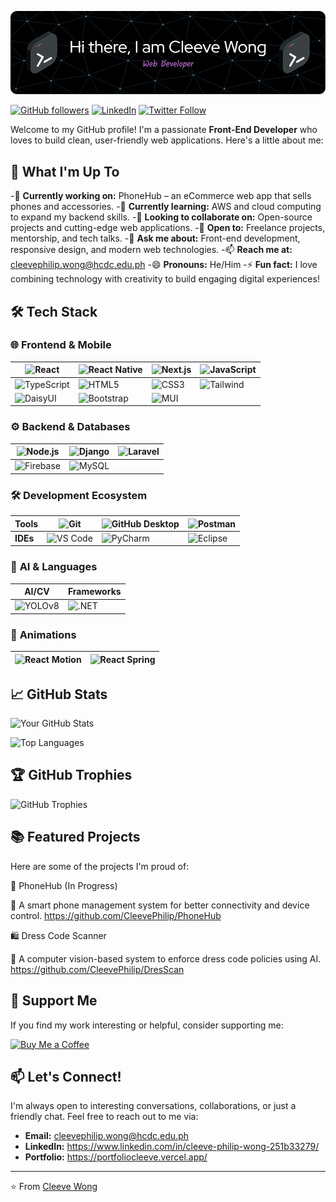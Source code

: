 ![Header](./assets/header.png)

[![GitHub followers](https://img.shields.io/github/followers/CleevePhilip?label=Follow&style=social)](https://github.com/CleevePhilip)
[![LinkedIn](https://img.shields.io/badge/LinkedIn-Connect-blue)](https://www.linkedin.com/in/your-linkedin-profile/)
[![Twitter Follow](https://img.shields.io/twitter/follow/YourTwitterHandle?style=social)](https://twitter.com/YourTwitterHandle)

Welcome to my GitHub profile! I'm a passionate **Front-End Developer** who loves to build clean, user-friendly web applications. Here's a little about me:

## 🚀 What I'm Up To

-🔭 **Currently working on:** PhoneHub – an eCommerce web app that sells phones and accessories.
-🌱 **Currently learning:** AWS and cloud computing to expand my backend skills.
-👯 **Looking to collaborate on:** Open-source projects and cutting-edge web applications.
-🤝 **Open to:** Freelance projects, mentorship, and tech talks.
-💬 **Ask me about:** Front-end development, responsive design, and modern web technologies.
-📫 **Reach me at:** cleevephilip.wong@hcdc.edu.ph
-😄 **Pronouns:** He/Him
-⚡ **Fun fact:** I love combining technology with creativity to build engaging digital experiences!

## 🛠️ Tech Stack

### 🌐 **Frontend & Mobile**
| ![React](https://img.shields.io/badge/React-61DAFB?style=flat&logo=react&logoColor=black) | ![React Native](https://img.shields.io/badge/React_Native-61DAFB?style=flat&logo=react&logoColor=black) | ![Next.js](https://img.shields.io/badge/Next.js-000000?style=flat&logo=next.js&logoColor=white) | ![JavaScript](https://img.shields.io/badge/JavaScript-F7DF1E?style=flat&logo=javascript&logoColor=black) |
|---|---|---|---|
| ![TypeScript](https://img.shields.io/badge/TypeScript-3178C6?style=flat&logo=typescript&logoColor=white) | ![HTML5](https://img.shields.io/badge/HTML-E34F26?style=flat&logo=html5&logoColor=white) | ![CSS3](https://img.shields.io/badge/CSS-1572B6?style=flat&logo=css3&logoColor=white) | ![Tailwind](https://img.shields.io/badge/Tailwind_CSS-06B6D4?style=flat&logo=tailwind-css&logoColor=white) |
| ![DaisyUI](https://img.shields.io/badge/DaisyUI-5A0EF8?style=flat&logo=daisyui&logoColor=white) | ![Bootstrap](https://img.shields.io/badge/Bootstrap-563D7C?style=flat&logo=bootstrap&logoColor=white) | ![MUI](https://img.shields.io/badge/Material_UI-00796B?style=flat&logo=mui&logoColor=white) | |

### ⚙️ **Backend & Databases**
| ![Node.js](https://img.shields.io/badge/Node.js-339933?style=flat&logo=node.js&logoColor=white) | ![Django](https://img.shields.io/badge/Django-092E20?style=flat&logo=django&logoColor=white) | ![Laravel](https://img.shields.io/badge/Laravel-FF2D20?style=flat&logo=laravel&logoColor=white) |
|---|---|---|
| ![Firebase](https://img.shields.io/badge/Firebase-FFCA28?style=flat&logo=firebase&logoColor=black) | ![MySQL](https://img.shields.io/badge/MySQL-4479A1?style=flat&logo=mysql&logoColor=white) | |

### 🛠️ **Development Ecosystem**
| **Tools** | ![Git](https://img.shields.io/badge/Git-F05032?style=flat&logo=git&logoColor=white) | ![GitHub Desktop](https://img.shields.io/badge/GitHub_Desktop-24292F?style=flat&logo=github&logoColor=white) | ![Postman](https://img.shields.io/badge/Postman-FF6C37?style=flat&logo=postman&logoColor=white) |
|---|---|---|---|
| **IDEs** | ![VS Code](https://img.shields.io/badge/VS_Code-007ACC?style=flat&logo=visual-studio-code&logoColor=white) | ![PyCharm](https://img.shields.io/badge/PyCharm-000000?style=flat&logo=pycharm&logoColor=white) | ![Eclipse](https://img.shields.io/badge/Eclipse-2C2255?style=flat&logo=eclipse&logoColor=white) |

### 🤖 **AI & Languages**
| **AI/CV** | **Frameworks** |
|---|---|
| ![YOLOv8](https://img.shields.io/badge/YOLOv8-00FFFF?style=flat&logo=ultralytics&logoColor=black) | ![.NET](https://img.shields.io/badge/.NET-512BD4?style=flat&logo=.net&logoColor=white) |

### 🎨 **Animations**
| ![React Motion](https://img.shields.io/badge/React_Motion-00D8FF?style=flat&logo=react&logoColor=black) | ![React Spring](https://img.shields.io/badge/React_Spring-FF6C37?style=flat&logo=react&logoColor=black) |
|---|---|


## 📈 GitHub Stats

![Your GitHub Stats](https://github-readme-stats.vercel.app/api?username=CleevePhilip&show_icons=true&theme=radical)

![Top Languages](https://github-readme-stats.vercel.app/api/top-langs/?username=CleevePhilip&layout=compact&theme=radical)

## 🏆 GitHub Trophies

![GitHub Trophies](https://github-profile-trophy.vercel.app/?username=CleevePhilip&theme=radical&no-frame=true)

## 📚 Featured Projects

Here are some of the projects I'm proud of:

🚀 PhoneHub (In Progress)

🔹 A smart phone management system for better connectivity and device control. https://github.com/CleevePhilip/PhoneHub

🛍️ Dress Code Scanner

🔹 A computer vision-based system to enforce dress code policies using AI. https://github.com/CleevePhilip/DresScan

## 🌟 Support Me

If you find my work interesting or helpful, consider supporting me:

[![Buy Me a Coffee](https://img.shields.io/badge/Buy_Me_a_Coffee-FFDD00?style=for-the-badge&logo=buy-me-a-coffee&logoColor=black)](https://www.buymeacoffee.com/yourusername)


## 📫 Let's Connect!

I'm always open to interesting conversations, collaborations, or just a friendly chat. Feel free to reach out to me via:

- **Email:** cleevephilip.wong@hcdc.edu.ph
- **LinkedIn:** https://www.linkedin.com/in/cleeve-philip-wong-251b33279/
- **Portfolio:** https://portfoliocleeve.vercel.app/

---

⭐️ From [Cleeve Wong](https://github.com/CleevePhilip) 
